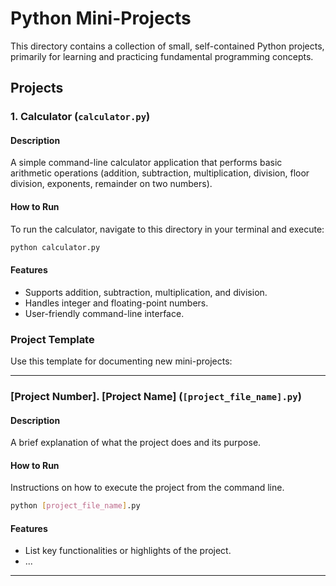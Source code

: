 # Python Mini-Projects

This directory contains a collection of small, self-contained Python projects, primarily for learning and practicing fundamental programming concepts.

## Projects

### 1. Calculator (`calculator.py`)

#### Description
A simple command-line calculator application that performs basic arithmetic operations (addition, subtraction, multiplication, division, floor division, exponents, remainder on two numbers).

#### How to Run
To run the calculator, navigate to this directory in your terminal and execute:
```bash
python calculator.py
```

#### Features
- Supports addition, subtraction, multiplication, and division.
- Handles integer and floating-point numbers.
- User-friendly command-line interface.

### Project Template

Use this template for documenting new mini-projects:

---

### [Project Number]. [Project Name] (`[project_file_name].py`)

#### Description
A brief explanation of what the project does and its purpose.

#### How to Run
Instructions on how to execute the project from the command line.
```bash
python [project_file_name].py
```

#### Features
- List key functionalities or highlights of the project.
- ...

---
